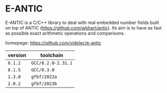 # E-ANTIC

E-ANTIC is a C/C++ library to deal with real embedded number fields built on top of ANTIC (https://github.com/wbhart/antic). Its aim is to have as fast as possible exact arithmetic operations and comparisons.

*homepage*: <https://github.com/videlec/e-antic>

version | toolchain
--------|----------
``0.1.2`` | ``GCC/8.2.0-2.31.1``
``0.1.5`` | ``GCC/8.3.0``
``1.3.0`` | ``gfbf/2022a``
``2.0.2`` | ``gfbf/2023b``
